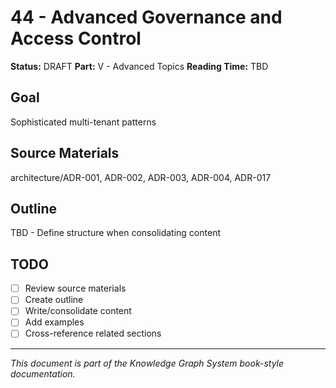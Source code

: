 # 44 - Advanced Governance and Access Control

**Status:** DRAFT
**Part:** V - Advanced Topics
**Reading Time:** TBD

## Goal

Sophisticated multi-tenant patterns

## Source Materials

architecture/ADR-001, ADR-002, ADR-003, ADR-004, ADR-017

## Outline

TBD - Define structure when consolidating content

## TODO

- [ ] Review source materials
- [ ] Create outline
- [ ] Write/consolidate content
- [ ] Add examples
- [ ] Cross-reference related sections

---

*This document is part of the Knowledge Graph System book-style documentation.*
